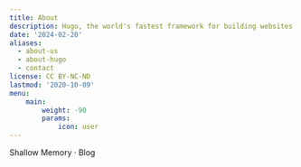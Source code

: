 ```yaml
---
title: About
description: Hugo, the world's fastest framework for building websites
date: '2024-02-20'
aliases:
  - about-us
  - about-hugo
  - contact
license: CC BY-NC-ND
lastmod: '2020-10-09'
menu:
    main: 
        weight: -90
        params:
            icon: user
---
```

Shallow Memory · Blog
